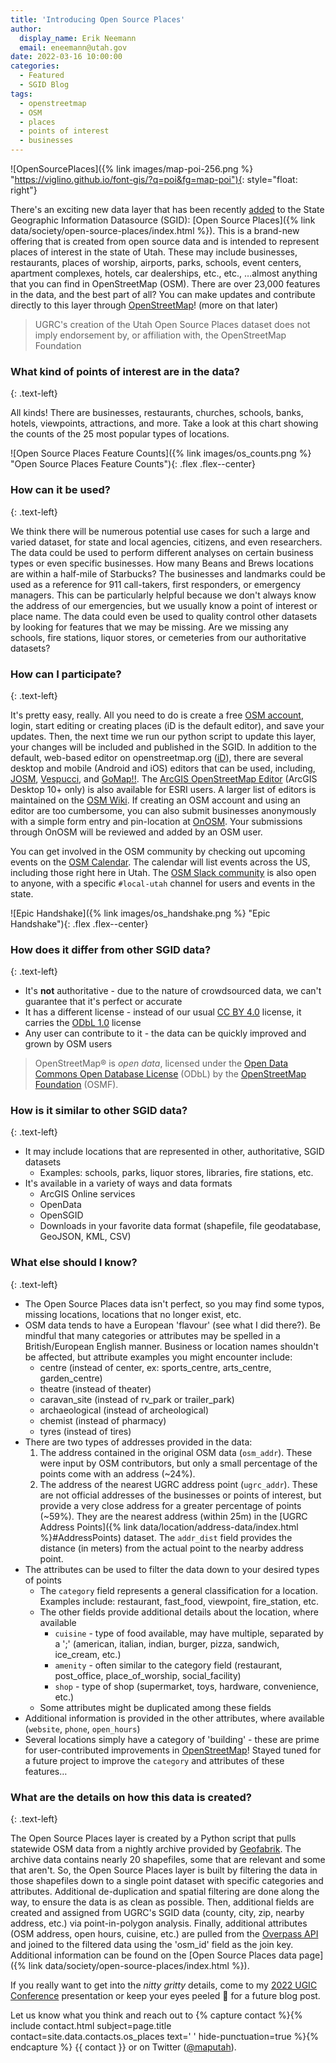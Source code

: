 ```yaml
---
title: 'Introducing Open Source Places'
author:
  display_name: Erik Neemann
  email: eneemann@utah.gov
date: 2022-03-16 10:00:00
categories:
  - Featured
  - SGID Blog
tags:
  - openstreetmap
  - OSM
  - places
  - points of interest
  - businesses
---
```


![OpenSourcePlaces]({% link images/map-poi-256.png %} "https://viglino.github.io/font-gis/?q=poi&fg=map-poi"){: style="float: right"}

There's an exciting new data layer that has been recently [added](https://github.com/agrc/porter/issues/180) to the State Geographic Information Datasource (SGID): [Open Source Places]({% link data/society/open-source-places/index.html %}). This is a brand-new offering that is created from open source data and is intended to represent places of interest in the state of Utah. These may include businesses, restaurants, places of worship, airports, parks, schools, event centers, apartment complexes, hotels, car dealerships, etc., etc., …almost anything that you can find in OpenStreetMap (OSM). There are over 23,000 features in the data, and the best part of all? You can make updates and contribute directly to this layer through [OpenStreetMap](http://openstreetmap.org)! (more on that later)

> UGRC's creation of the Utah Open Source Places dataset does not imply endorsement by, or affiliation with, the OpenStreetMap Foundation

### What kind of points of interest are in the data?
{: .text-left}

All kinds! There are businesses, restaurants, churches, schools, banks, hotels, viewpoints, attractions, and more. Take a look at this chart showing the counts of the 25 most popular types of locations.

![Open Source Places Feature Counts]({% link images/os_counts.png %} "Open Source Places Feature Counts"){: .flex .flex--center}

### How can it be used?
{: .text-left}

We think there will be numerous potential use cases for such a large and varied dataset, for state and local agencies, citizens, and even researchers. The data could be used to perform different analyses on certain business types or even specific businesses. How many Beans and Brews locations are within a half-mile of Starbucks? The businesses and landmarks could be used as a reference for 911 call-takers, first responders, or emergency managers. This can be particularly helpful because we don't always know the address of our emergencies, but we usually know a point of interest or place name. The data could even be used to quality control other datasets by looking for features that we may be missing. Are we missing any schools, fire stations, liquor stores, or cemeteries from our authoritative datasets?

### How can I participate?
{: .text-left}

It's pretty easy, really. All you need to do is create a free [OSM account](https://www.openstreetmap.org/user/new), login, start editing or creating places (iD is the default editor), and save your updates. Then, the next time we run our python script to update this layer, your changes will be included and published in the SGID. In addition to the default, web-based editor on openstreetmap.org ([iD](https://www.openstreetmap.org/edit?editor=id)), there are several desktop and mobile (Android and iOS) editors that can be used, including, [JOSM](https://josm.openstreetmap.de/), [Vespucci](https://vespucci.io/), and [GoMap!!](https://apps.apple.com/app/id592990211). The [ArcGIS OpenStreetMap Editor](https://github.com/Esri/arcgis-osm-editor) (ArcGIS Desktop 10+ only) is also available for ESRI users. A larger list of editors is maintained on the [OSM Wiki](https://wiki.openstreetmap.org/wiki/Comparison_of_editors). If creating an OSM account and using an editor are too cumbersome, you can also submit businesses anonymously with a simple form entry and pin-location at [OnOSM](http://onosm.org). Your submissions through OnOSM will be reviewed and added by an OSM user.

You can get involved in the OSM community by checking out upcoming events on the [OSM Calendar](https://osmcal.org/?in=United%20States).  The calendar will list events across the US, including those right here in Utah.  The [OSM Slack community](https://slack.openstreetmap.us/) is also open to anyone, with a specific `#local-utah` channel for users and events in the state.

![Epic Handshake]({% link images/os_handshake.png %} "Epic Handshake"){: .flex .flex--center}

### How does it differ from other SGID data?
{: .text-left}

- It's **not** authoritative - due to the nature of crowdsourced data, we can't guarantee that it's perfect or accurate
- It has a different license - instead of our usual [CC BY 4.0](https://creativecommons.org/licenses/by/4.0/) license, it carries the [ODbL 1.0](https://opendatacommons.org/licenses/odbl/summary/) license
- Any user can contribute to it - the data can be quickly improved and grown by OSM users

> OpenStreetMap® is _open data_, licensed under the [Open Data Commons Open Database License](https://opendatacommons.org/licenses/odbl/) (ODbL) by the [OpenStreetMap Foundation](https://osmfoundation.org/) (OSMF).

### How is it similar to other SGID data?
{: .text-left}

- It may include locations that are represented in other, authoritative, SGID datasets
   - Examples: schools, parks, liquor stores, libraries, fire stations, etc.
- It's available in a variety of ways and data formats
   - ArcGIS Online services
   - OpenData
   - OpenSGID
   - Downloads in your favorite data format (shapefile, file geodatabase, GeoJSON, KML, CSV)

### What else should I know?
{: .text-left}

- The Open Source Places data isn't perfect, so you may find some typos, missing locations, locations that no longer exist, etc.
- OSM data tends to have a European 'flavour' (see what I did there?). Be mindful that many categories or attributes may be spelled in a British/European English manner.  Business or location names shouldn't be affected, but attribute examples you might encounter include:
   - centre (instead of center, ex: sports_centre, arts_centre, garden_centre)
   - theatre (instead of theater)
   - caravan_site (instead of rv_park or trailer_park)
   - archaeological (instead of archeological)
   - chemist (instead of pharmacy)
   - tyres (instead of tires)
- There are two types of addresses provided in the data:
   1. The address contained in the original OSM data (`osm_addr`). These were input by OSM contributors, but only a small percentage of the points come with an address (~24%).
   1. The address of the nearest UGRC address point (`ugrc_addr`). These are not official addresses of the businesses or points of interest, but provide a very close address for a greater percentage of points (~59%). They are the nearest address (within 25m) in the [UGRC Address Points]({% link data/location/address-data/index.html %}#AddressPoints) dataset. The `addr_dist` field provides the distance (in meters) from the actual point to the nearby address point.
- The attributes can be used to filter the data down to your desired types of points
   - The `category` field represents a general classification for a location. Examples include: restaurant, fast_food, viewpoint, fire_station, etc.
   - The other fields provide additional details about the location, where available
      - `cuisine` - type of food available, may have multiple, separated by a ';' (american, italian, indian, burger, pizza, sandwich, ice_cream, etc.)
      - `amenity` - often similar to the category field (restaurant, post_office, place_of_worship, social_facility)
      - `shop` - type of shop (supermarket, toys, hardware, convenience, etc.)
   - Some attributes might be duplicated among these fields
- Additional information is provided in the other attributes, where available (`website`, `phone`, `open_hours`)
- Several locations simply have a category of 'building' - these are prime for user-contributed improvements in [OpenStreetMap](https://www.openstreetmap.org/)! Stayed tuned for a future project to improve the `category` and attributes of these features…

### What are the details on how this data is created?
{: .text-left}

The Open Source Places layer is created by a Python script that pulls statewide OSM data from a nightly archive provided by [Geofabrik](https://www.geofabrik.de/data/download.html). The archive data contains nearly 20 shapefiles, some that are relevant and some that aren't. So, the Open Source Places layer is built by filtering the data in those shapefiles down to a single point dataset with specific categories and attributes. Additional de-duplication and spatial filtering are done along the way, to ensure the data is as clean as possible. Then, additional fields are created and assigned from UGRC's SGID data (county, city, zip, nearby address, etc.) via point-in-polygon analysis. Finally, additional attributes (OSM address, open hours, cuisine, etc.) are pulled from the [Overpass API](https://wiki.openstreetmap.org/wiki/Overpass_API) and joined to the filtered data using the 'osm_id' field as the join key. Additional information can be found on the [Open Source Places data page]({% link data/society/open-source-places/index.html %}).

If you really want to get into the _nitty gritty_ details, come to my [2022 UGIC Conference](https://ugic.org/uncategorized/ugic-registration-open/) presentation or keep your eyes peeled 👀 for a future blog post.

Let us know what you think and reach out to {% capture contact %}{% include contact.html subject=page.title contact=site.data.contacts.os_places text=' ' hide-punctuation=true %}{% endcapture %}
{{ contact }} or on Twitter ([@maputah](https://twitter.com/maputah)).
